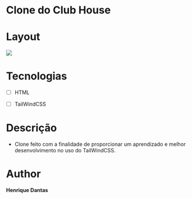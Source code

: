 # Clone do Club House



# Layout
<img src="https://sm.mashable.com/t/mashable_in/feature/h/heres-what/heres-what-you-need-to-know-about-clubhouse-the-invite-only_kkea.960.jpg">



# Tecnologias
 * [  ] HTML

 * [  ] TailWindCSS


# Descrição

* Clone feito com a finalidade de proporcionar um aprendizado e melhor desenvolvimento no uso do TailWindCSS.

# Author   

**Henrique Dantas**

